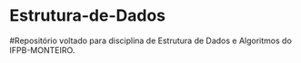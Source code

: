 # Estrutura-de-Dados

#Repositório voltado para disciplina de Estrutura de Dados e Algoritmos do IFPB-MONTEIRO.
